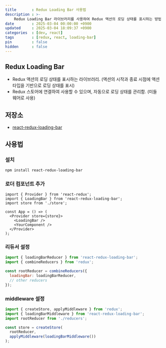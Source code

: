 ```yaml
---
title       : Redux Loading Bar 사용법
description : >-
    Redux Loading Bar 라이브러리를 사용하여 Redux 액션의 로딩 상태를 표시하는 방법에 대해 기록합니다.
date        : 2025-03-04 00:00:00 +0900
updated     : 2025-03-04 18:09:37 +0900
categories  : [dev, react]
tags        : [redux, react, loading-bar]
pin         : false
hidden      : false
---
```


## Redux Loading Bar
- Redux 액션의 로딩 상태를 표시하는 라이브러리. (액션의 시작과 종료 시점에 액션 타입을 기반으로 로딩 상태를 표시)
- Redux 스토어에 연결하여 사용할 수 있으며, 자동으로 로딩 상태를 관리함. (미들웨어로 사용)

## 저장소
- [react-redux-loading-bar](https://github.com/mironov/react-redux-loading-bar)

## 사용법
### 설치
```bash
npm install react-redux-loading-bar
```

### 로더 컴포넌트 추가
```plaintext
import { Provider } from 'react-redux';
import { LoadingBar } from 'react-redux-loading-bar';
import store from './store';

const App = () => (
  <Provider store={store}>
    <LoadingBar />
    <YourComponent />
  </Provider>
);
```

### 리듀서 설정
```javascript
import { loadingBarReducer } from 'react-redux-loading-bar';
import { combineReducers } from 'redux';

const rootReducer = combineReducers({
  loadingBar: loadingBarReducer,
  // other reducers
});
```

### middleware 설정
```javascript
import { createStore, applyMiddleware } from 'redux';
import { loadingBarMiddleware } from 'react-redux-loading-bar';
import rootReducer from './reducers';

const store = createStore(
  rootReducer,
  applyMiddleware(loadingBarMiddleware())
);
```